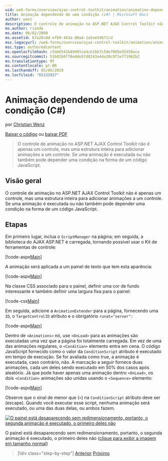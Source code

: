 ```yaml
---
uid: web-forms/overview/ajax-control-toolkit/animation/animation-depending-on-a-condition-cs
title: Animação dependendo de uma condição (c#) | Microsoft Docs
author: wenz
description: O controle de animação no ASP.NET AJAX Control Toolkit não é apenas um controle, mas uma estrutura inteira para adicionar animações a um controle. Se uma animação é...
ms.author: riande
ms.date: 06/02/2008
ms.assetid: b7a28c0d-efb9-443a-80a4-1a5ee54671cd
msc.legacyurl: /web-forms/overview/ajax-control-toolkit/animation/animation-depending-on-a-condition-cs
msc.type: authoredcontent
ms.openlocfilehash: c5de6541b49495ce4cb1bb7c50e7089a35d50ace
ms.sourcegitcommit: 51b01b6ff8edde57d8243e4da28c9f1e7f1962b2
ms.translationtype: MT
ms.contentlocale: pt-BR
ms.lasthandoff: 05/06/2019
ms.locfileid: "65133927"
---
```

# <a name="animation-depending-on-a-condition-c"></a>Animação dependendo de uma condição (C#)

por [Christian Wenz](https://github.com/wenz)

[Baixar o código](http://download.microsoft.com/download/f/9/a/f9a26acd-8df4-4484-8a18-199e4598f411/Animation4.cs.zip) ou [baixar PDF](http://download.microsoft.com/download/6/7/1/6718d452-ff89-4d3f-a90e-c74ec2d636a3/animation4CS.pdf)

> O controle de animação no ASP.NET AJAX Control Toolkit não é apenas um controle, mas uma estrutura inteira para adicionar animações a um controle. Se uma animação é executada ou não também pode depender uma condição na forma de um código JavaScript.

## <a name="overview"></a>Visão geral

O controle de animação no ASP.NET AJAX Control Toolkit não é apenas um controle, mas uma estrutura inteira para adicionar animações a um controle. Se uma animação é executada ou não também pode depender uma condição na forma de um código JavaScript.

## <a name="steps"></a>Etapas

Em primeiro lugar, inclua o `ScriptManager` na página; em seguida, a biblioteca do AJAX ASP.NET é carregada, tornando possível usar o Kit de ferramentas de controle:

[!code-aspx[Main](animation-depending-on-a-condition-cs/samples/sample1.aspx)]

A animação será aplicada a um painel de texto que tem esta aparência:

[!code-aspx[Main](animation-depending-on-a-condition-cs/samples/sample2.aspx)]

Na classe CSS associado para o painel, definir uma cor de fundo interessante e também definir uma largura fixa para o painel:

[!code-css[Main](animation-depending-on-a-condition-cs/samples/sample3.css)]

Em seguida, adicione a `AnimationExtender` para a página, fornecendo uma `ID`, o `TargetControlID` atributo e o obrigatório `runat="server":`

[!code-aspx[Main](animation-depending-on-a-condition-cs/samples/sample4.aspx)]

Dentro de `<Animations>` nó, use `<OnLoad>` para as animações são executadas uma vez que a página foi totalmente carregada. Em vez de uma das animações regulares, o `<Condition>` elemento entra em cena. O código JavaScript fornecido como o valor da `ConditionScript` atributo é executado em tempo de execução. Se for avaliada como true, a animação é executada, caso contrário, não. A marcação a seguir fornece duas animações, cada um deles sendo executado em 50% dos casos após aleatório. Já que pode haver apenas uma animação dentro `<OnLoad>`, os dois `<Condition>` animações são unidas usando o `<Sequence>` elemento:

[!code-aspx[Main](animation-depending-on-a-condition-cs/samples/sample5.aspx)]

Observe que o sinal de menor que (`<`) na `ConditionScript` atributo deve ser (escape). Quando você executar esse script, nenhuma animação será executado, ou uma das duas delas, ou ambos fazem.

[![O painel está desaparecendo sem redimensionamento, portanto, o segunda animação é executado, o primeiro deles não](animation-depending-on-a-condition-cs/_static/image2.png)](animation-depending-on-a-condition-cs/_static/image1.png)

O painel está desaparecendo sem redimensionamento, portanto, o segunda animação é executado, o primeiro deles não ([clique para exibir a imagem em tamanho normal](animation-depending-on-a-condition-cs/_static/image3.png))

> [!div class="step-by-step"]
> [Anterior](executing-several-animations-after-each-other-cs.md)
> [Próximo](picking-one-animation-out-of-a-list-cs.md)
